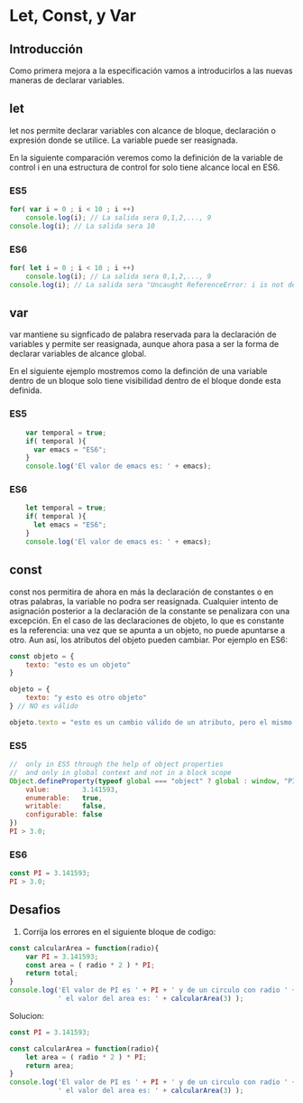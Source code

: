 # Let, Const, y Var

## Introducción

Como primera mejora a la especificación vamos a introducirlos a las nuevas 
maneras de declarar variables.

## let

let nos permite declarar variables con alcance de bloque, declaración o 
expresión donde se utilice. La variable puede ser reasignada.

En la siguiente comparación veremos como la definición de la variable de control i
en una estructura de control for solo tiene alcance local en ES6.

### ES5
```javascript
for( var i = 0 ; i < 10 ; i ++)
    console.log(i); // La salida sera 0,1,2,..., 9
console.log(i); // La salida sera 10
```

### ES6
```javascript
for( let i = 0 ; i < 10 ; i ++)
    console.log(i); // La salida sera 0,1,2,..., 9
console.log(i); // La salida sera "Uncaught ReferenceError: i is not defined"
```

## var

var mantiene su signficado de palabra reservada para la declaración de 
variables y permite ser reasignada, aunque ahora pasa a ser la forma de 
declarar variables de alcance global.

En el siguiente ejemplo mostremos como la definción de una variable dentro
de un bloque solo tiene visibilidad dentro de el bloque donde esta definida.

### ES5
```javascript
    var temporal = true;
    if( temporal ){
      var emacs = "ES6";
    }
    console.log('El valor de emacs es: ' + emacs);
```

### ES6
```javascript
    let temporal = true;
    if( temporal ){
      let emacs = "ES6";
    }
    console.log('El valor de emacs es: ' + emacs);
```

## const

const nos permitira de ahora en más la declaración de constantes o en 
otras palabras, la variable no podra ser reasignada. Cualquier intento 
de asignación posterior a la declaración de la constante se penalizara 
con una excepción. En el caso de las declaraciones de objeto, lo que es 
constante es la referencia: una vez que se apunta a un objeto, no puede 
apuntarse a otro. Aun así, los atributos del objeto pueden cambiar. 
Por ejemplo en ES6:

```javascript
const objeto = {
    texto: "esto es un objeto"
}

objeto = {
    texto: "y esto es otro objeto"
} // NO es válido

objeto.texto = "esto es un cambio válido de un atributo, pero el mismo objeto" // ES válido
```

### ES5
```javascript
//  only in ES5 through the help of object properties
//  and only in global context and not in a block scope
Object.defineProperty(typeof global === "object" ? global : window, "PI", {
    value:        3.141593,
    enumerable:   true,
    writable:     false,
    configurable: false
})
PI > 3.0;
```

### ES6
```javascript
const PI = 3.141593;
PI > 3.0;
```

## Desafios

1. Corrija los errores en el siguiente bloque de codigo:

```javascript
const calcularArea = function(radio){
    var PI = 3.141593;
    const area = ( radio * 2 ) * PI;
    return total;
}
console.log('El valor de PI es ' + PI + ' y de un circulo con radio ' +  3  + 
            ' el valor del area es: ' + calcularArea(3) );

```
Solucion:
```javascript
const PI = 3.141593;

const calcularArea = function(radio){    
    let area = ( radio * 2 ) * PI;
    return area;
}
console.log('El valor de PI es ' + PI + ' y de un circulo con radio ' + 3  + 
            ' el valor del area es: ' + calcularArea(3) );

```